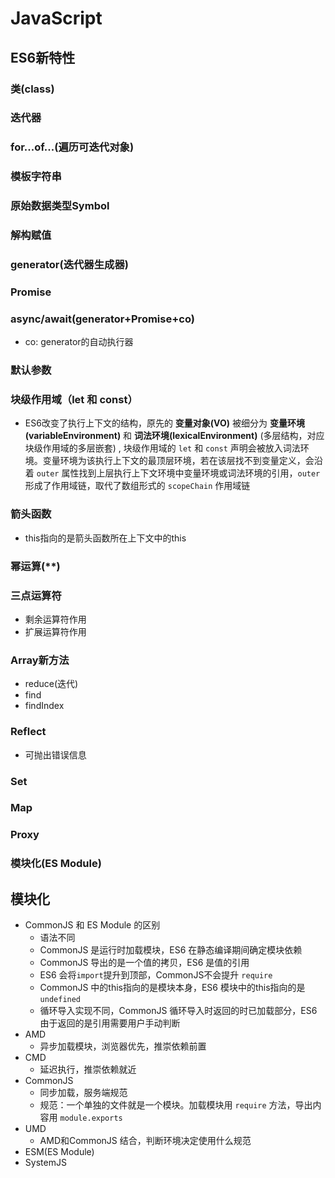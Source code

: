 # JavaScript

## ES6新特性

### 类(class)

### 迭代器

### for...of...(遍历可迭代对象)

### 模板字符串

### 原始数据类型Symbol

### 解构赋值

### generator(迭代器生成器)

### Promise

### async/await(generator+Promise+co)

- co: generator的自动执行器

### 默认参数

### 块级作用域（let 和 const）

- ES6改变了执行上下文的结构，原先的 **变量对象(VO)** 被细分为 **变量环境(variableEnvironment)** 和 **词法环境(lexicalEnvironment)** (多层结构，对应块级作用域的多层嵌套) , 块级作用域的 `let` 和 `const` 声明会被放入词法环境。变量环境为该执行上下文的最顶层环境，若在该层找不到变量定义，会沿着 `outer` 属性找到上层执行上下文环境中变量环境或词法环境的引用，`outer` 形成了作用域链，取代了数组形式的 `scopeChain` 作用域链

### 箭头函数

- this指向的是箭头函数所在上下文中的this

### 幂运算(**)

### 三点运算符

- 剩余运算符作用
- 扩展运算符作用

### Array新方法

- reduce(迭代)
- find
- findIndex

### Reflect

- 可抛出错误信息

### Set

### Map

### Proxy

### 模块化(ES Module)

## 模块化

- CommonJS 和 ES Module 的区别
  - 语法不同
  - CommonJS 是运行时加载模块，ES6 在静态编译期间确定模块依赖
  - CommonJS 导出的是一个值的拷贝，ES6 是值的引用
  - ES6 会将`import`提升到顶部，CommonJS不会提升 `require`
  - CommonJS 中的this指向的是模块本身，ES6 模块中的this指向的是 `undefined`
  - 循环导入实现不同，CommonJS 循环导入时返回的时已加载部分，ES6 由于返回的是引用需要用户手动判断
- AMD
  - 异步加载模块，浏览器优先，推崇依赖前置
- CMD
  - 延迟执行，推崇依赖就近
- CommonJS
  - 同步加载，服务端规范
  - 规范：一个单独的文件就是一个模块。加载模块用 `require` 方法，导出内容用 `module.exports`
- UMD
  - AMD和CommonJS 结合，判断环境决定使用什么规范
- ESM(ES Module)
- SystemJS